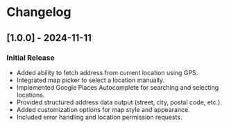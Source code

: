 # Changelog

## [1.0.0] - 2024-11-11
### Initial Release
- Added ability to fetch address from current location using GPS.
- Integrated map picker to select a location manually.
- Implemented Google Places Autocomplete for searching and selecting locations.
- Provided structured address data output (street, city, postal code, etc.).
- Added customization options for map style and appearance.
- Included error handling and location permission requests.
